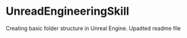 UnreadEngineeringSkill
======================

Creating basic folder structure in Unreal Engine.
Upadted readme file
